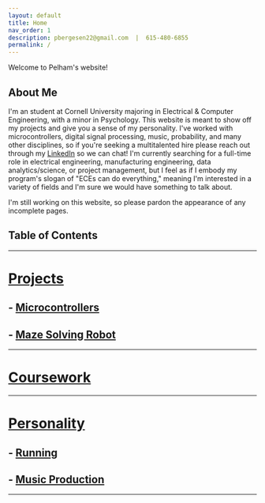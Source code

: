 ```yaml
---
layout: default
title: Home
nav_order: 1
description: pbergesen22@gmail.com  |  615-480-6855
permalink: /
---
```

Welcome to Pelham's website!

## About Me

I'm an student at Cornell University majoring in Electrical & Computer Engineering, with a minor in Psychology. This website is meant to show off my projects and give you a sense of my personality. I've worked with microcontrollers, digital signal processing, music, probability, and many other disciplines, so if you're seeking a multitalented hire please reach out through my [LinkedIn](https://www.linkedin.com/in/pelham-bergesen-87292a211/) so we can chat! I'm currently searching for a full-time role in electrical engineering, manufacturing engineering, data analytics/science, or project management, but I feel as if I embody my program's slogan of "ECEs can do everything," meaning I'm interested in a variety of fields and I'm sure we would have something to talk about. 

I'm still working on this website, so please pardon the appearance of any incomplete pages.

## Table of Contents

* * * 

# [Projects](docs/projects.html)
## - [Microcontrollers](docs/micro.html)
## - [Maze Solving Robot](docs/mazebot.html)

* * * 

# [Coursework](docs/coursework.html)

* * * 

# [Personality](docs/personality.hmtl)
## - [Running](docs/running.html)
## - [Music Production](docs/music.html)

* * * 